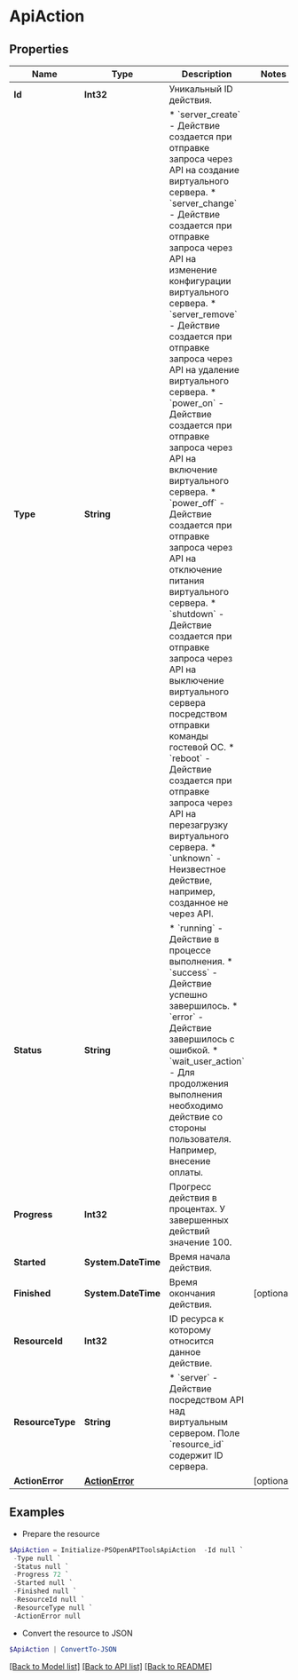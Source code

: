 # ApiAction
## Properties

Name | Type | Description | Notes
------------ | ------------- | ------------- | -------------
**Id** | **Int32** | Уникальный ID действия. | 
**Type** | **String** | * &#x60;server_create&#x60; - Действие создается при отправке запроса через API на создание виртуального сервера. * &#x60;server_change&#x60; - Действие создается при отправке запроса через API на изменение конфигурации виртуального сервера. * &#x60;server_remove&#x60; - Действие создается при отправке запроса через API на удаление виртуального сервера. * &#x60;power_on&#x60; - Действие создается при отправке запроса через API на включение виртуального сервера. * &#x60;power_off&#x60; - Действие создается при отправке запроса через API на отключение питания виртуального сервера. * &#x60;shutdown&#x60; - Действие создается при отправке запроса через API на выключение виртуального сервера посредством отправки команды гостевой ОС. * &#x60;reboot&#x60; - Действие создается при отправке запроса через API на перезагрузку виртуального сервера. * &#x60;unknown&#x60; - Неизвестное действие, например, созданное не через API. | 
**Status** | **String** | * &#x60;running&#x60; - Действие в процессе выполнения. * &#x60;success&#x60; - Действие успешно завершилось. * &#x60;error&#x60; - Действие завершилось с ошибкой. * &#x60;wait_user_action&#x60; - Для продолжения выполнения необходимо действие со стороны пользователя. Например, внесение оплаты. | 
**Progress** | **Int32** | Прогресс действия в процентах. У завершенных действий значение 100. | 
**Started** | **System.DateTime** | Время начала действия. | 
**Finished** | **System.DateTime** | Время окончания действия. | [optional] 
**ResourceId** | **Int32** | ID ресурса к которому относится данное действие. | 
**ResourceType** | **String** | * &#x60;server&#x60; - Действие посредством API над виртуальным сервером. Поле &#x60;resource_id&#x60; содержит ID сервера. | 
**ActionError** | [**ActionError**](ActionError.md) |  | [optional] 

## Examples

- Prepare the resource
```powershell
$ApiAction = Initialize-PSOpenAPIToolsApiAction  -Id null `
 -Type null `
 -Status null `
 -Progress 72 `
 -Started null `
 -Finished null `
 -ResourceId null `
 -ResourceType null `
 -ActionError null
```

- Convert the resource to JSON
```powershell
$ApiAction | ConvertTo-JSON
```

[[Back to Model list]](../README.md#documentation-for-models) [[Back to API list]](../README.md#documentation-for-api-endpoints) [[Back to README]](../README.md)

